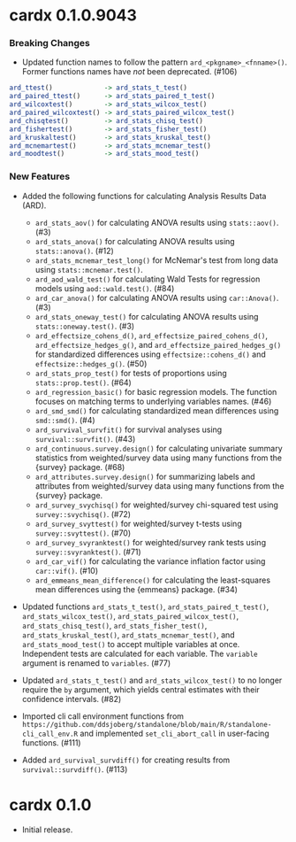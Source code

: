 # cardx 0.1.0.9043

### Breaking Changes

* Updated function names to follow the pattern `ard_<pkgname>_<fnname>()`. Former functions names have _not_ been deprecated. (#106)

```r
ard_ttest()             -> ard_stats_t_test()
ard_paired_ttest()      -> ard_stats_paired_t_test()
ard_wilcoxtest()        -> ard_stats_wilcox_test()
ard_paired_wilcoxtest() -> ard_stats_paired_wilcox_test()
ard_chisqtest()         -> ard_stats_chisq_test()
ard_fishertest()        -> ard_stats_fisher_test()
ard_kruskaltest()       -> ard_stats_kruskal_test()
ard_mcnemartest()       -> ard_stats_mcnemar_test()
ard_moodtest()          -> ard_stats_mood_test()
```

### New Features

* Added the following functions for calculating Analysis Results Data (ARD).
  - `ard_stats_aov()` for calculating ANOVA results using `stats::aov()`. (#3)
  - `ard_stats_anova()` for calculating ANOVA results using `stats::anova()`. (#12) 
  - `ard_stats_mcnemar_test_long()` for McNemar's test from long data using `stats::mcnemar.test()`. 
  - `ard_aod_wald_test()` for calculating Wald Tests for regression models using `aod::wald.test()`. (#84)
  - `ard_car_anova()` for calculating ANOVA results using `car::Anova()`. (#3)
  - `ard_stats_oneway_test()` for calculating ANOVA results using `stats::oneway.test()`. (#3)
  - `ard_effectsize_cohens_d()`, `ard_effectsize_paired_cohens_d()`, `ard_effectsize_hedges_g()`, and `ard_effectsize_paired_hedges_g()` for standardized differences using `effectsize::cohens_d()` and `effectsize::hedges_g()`. (#50)
  - `ard_stats_prop_test()` for tests of proportions using `stats::prop.test()`. (#64)
  - `ard_regression_basic()` for basic regression models. The function focuses on matching terms to underlying variables names. (#46)
  - `ard_smd_smd()` for calculating standardized mean differences using `smd::smd()`. (#4)
  - `ard_survival_survfit()` for survival analyses using `survival::survfit()`. (#43)
  - `ard_continuous.survey.design()` for calculating univariate summary statistics from weighted/survey data using many functions from the {survey} package. (#68)
  - `ard_attributes.survey.design()` for summarizing labels and attributes from weighted/survey data using many functions from the {survey} package.
  - `ard_survey_svychisq()` for weighted/survey chi-squared test using `survey::svychisq()`. (#72)
  - `ard_survey_svyttest()` for weighted/survey t-tests using `survey::svyttest()`. (#70)
  - `ard_survey_svyranktest()` for weighted/survey rank tests using `survey::svyranktest()`. (#71)
  - `ard_car_vif()` for calculating the variance inflation factor using `car::vif()`. (#10)
  - `ard_emmeans_mean_difference()` for calculating the least-squares mean differences using the {emmeans} package. (#34)

* Updated functions `ard_stats_t_test()`, `ard_stats_paired_t_test()`, `ard_stats_wilcox_test()`, `ard_stats_paired_wilcox_test()`, `ard_stats_chisq_test()`, `ard_stats_fisher_test()`, `ard_stats_kruskal_test()`, `ard_stats_mcnemar_test()`, and `ard_stats_mood_test()` to accept multiple variables at once. Independent tests are calculated for each variable. The `variable` argument is renamed to `variables`. (#77)

* Updated `ard_stats_t_test()` and `ard_stats_wilcox_test()` to no longer require the `by` argument, which yields central estimates with their confidence intervals. (#82)

* Imported cli call environment functions from `https://github.com/ddsjoberg/standalone/blob/main/R/standalone-cli_call_env.R` and implemented `set_cli_abort_call` in user-facing functions. (#111)

* Added `ard_survival_survdiff()` for creating results from `survival::survdiff()`. (#113)

# cardx 0.1.0

* Initial release.
